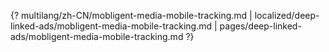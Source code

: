 {? multilang/zh-CN/mobligent-media-mobile-tracking.md | localized/deep-linked-ads/mobligent-media-mobile-tracking.md | pages/deep-linked-ads/mobligent-media-mobile-tracking.md ?}
